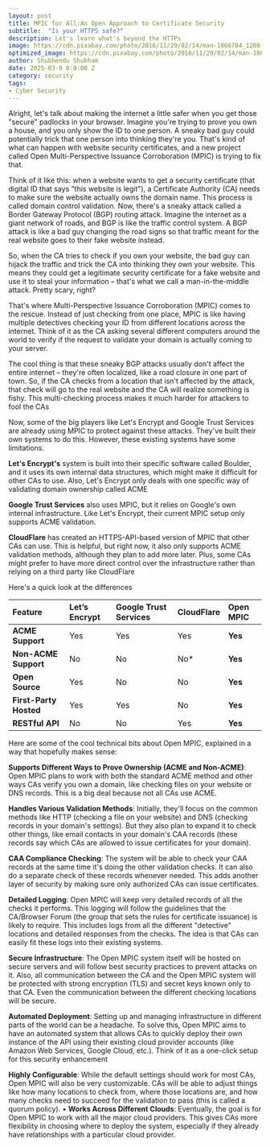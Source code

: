 ```yaml
---
layout: post
title: MPIC for All:An Open Approach to Certificate Security
subtitle:  "Is your HTTPS safe?"
description: Let's learn what's beyond the HTTPs
image: https://cdn.pixabay.com/photo/2016/11/29/02/14/man-1866784_1280.jpg
optimized_image: https://cdn.pixabay.com/photo/2016/11/29/02/14/man-1866784_1280.jpg
author: Shubhendu Shubham
date: 2025-03-9 0:0:00 Z
category: security
tags:
- Cyber Security
---
```


Alright, let's talk about making the internet a little safer when you get those "secure" padlocks in your browser. Imagine you're trying to prove you own a house, and you only show the ID to one person. A sneaky bad guy could potentially trick that one person into thinking they're you. That's kind of what can happen with website security certificates, and a new project called Open Multi-Perspective Issuance Corroboration (MPIC) is trying to fix that.

Think of it like this: when a website wants to get a security certificate (that digital ID that says "this website is legit"), a Certificate Authority (CA) needs to make sure the website actually owns the domain name. This process is called domain control validation. Now, there's a sneaky attack called a Border Gateway Protocol (BGP) routing attack. Imagine the internet as a giant network of roads, and BGP is like the traffic control system. A BGP attack is like a bad guy changing the road signs so that traffic meant for the real website goes to their fake website instead.

So, when the CA tries to check if you own your website, the bad guy can hijack the traffic and trick the CA into thinking they own your website. This means they could get a legitimate security certificate for a fake website and use it to steal your information – that's what we call a man-in-the-middle attack. Pretty scary, right?

That's where Multi-Perspective Issuance Corroboration (MPIC) comes to the rescue. Instead of just checking from one place, MPIC is like having multiple detectives checking your ID from different locations across the internet. Think of it as the CA asking several different computers around the world to verify if the request to validate your domain is actually coming to your server.

The cool thing is that these sneaky BGP attacks usually don't affect the entire internet – they're often localized, like a road closure in one part of town. So, if the CA checks from a location that isn't affected by the attack, that check will go to the real website and the CA will realize something is fishy. This multi-checking process makes it much harder for attackers to fool the CAs

Now, some of the big players like Let's Encrypt and Google Trust Services are already using MPIC to protect against these attacks. They've built their own systems to do this. However, these existing systems have some limitations.

**Let's Encrypt's** system is built into their specific software called Boulder, and it uses its own internal data structures, which might make it difficult for other CAs to use. Also, Let's Encrypt only deals with one specific way of validating domain ownership called ACME

**Google Trust Services** also uses MPIC, but it relies on Google's own internal infrastructure. Like Let's Encrypt, their current MPIC setup only supports ACME validation.

**CloudFlare** has created an HTTPS-API-based version of MPIC that other CAs can use. This is helpful, but right now, it also only supports ACME validation methods, although they plan to add more later. Plus, some CAs might prefer to have more direct control over the infrastructure rather than relying on a third party like CloudFlare

Here's a quick look at the differences

| Feature                 | Let’s Encrypt | Google Trust Services | CloudFlare | Open MPIC |
| :---------------------- | :------------ | :-------------------- | :--------- | :-------- |
| **ACME Support**        | Yes           | Yes                   | Yes        | **Yes**   |
| **Non-ACME Support**    | No            | No                    | No*        | **Yes**   |
| **Open Source**         | Yes           | No                    | No         | **Yes**   |
| **First-Party Hosted**  | Yes           | Yes                   | No         | **Yes**   |
| **RESTful API**         | No            | No                    | Yes        | **Yes**   |

Here are some of the cool technical bits about Open MPIC, explained in a way that hopefully makes sense:


**Supports Different Ways to Prove Ownership (ACME and Non-ACME)**: Open MPIC plans to work with both the standard ACME method and other ways CAs verify you own a domain, like checking files on your website or DNS records. This is a big deal because not all CAs use ACME.


**Handles Various Validation Methods**: Initially, they'll focus on the common methods like HTTP (checking a file on your website) and DNS (checking records in your domain's settings). But they also plan to expand it to check other things, like email contacts in your domain's CAA records (these records say which CAs are allowed to issue certificates for your domain).

**CAA Compliance Checking**: The system will be able to check your CAA records at the same time it's doing the other validation checks. It can also do a separate check of these records whenever needed. This adds another layer of security by making sure only authorized CAs can issue certificates.

**Detailed Logging**: Open MPIC will keep very detailed records of all the checks it performs. This logging will follow the guidelines that the CA/Browser Forum (the group that sets the rules for certificate issuance) is likely to require. This includes logs from all the different "detective" locations and detailed responses from the checks. The idea is that CAs can easily fit these logs into their existing systems.

**Secure Infrastructure**: The Open MPIC system itself will be hosted on secure servers and will follow best security practices to prevent attacks on it. Also, all communication between the CA and the Open MPIC system will be protected with strong encryption (TLS) and secret keys known only to that CA. Even the communication between the different checking locations will be secure.

**Automated Deployment**: Setting up and managing infrastructure in different parts of the world can be a headache. To solve this, Open MPIC aims to have an automated system that allows CAs to quickly deploy their own instance of the API using their existing cloud provider accounts (like Amazon Web Services, Google Cloud, etc.). Think of it as a one-click setup for this security enhancement

**Highly Configurable**: While the default settings should work for most CAs, Open MPIC will also be very customizable. CAs will be able to adjust things like how many locations to check from, where those locations are, and how many checks need to succeed for the validation to pass (this is called a quorum policy).
•
**Works Across Different Clouds**: Eventually, the goal is for Open MPIC to work with all the major cloud providers. This gives CAs more flexibility in choosing where to deploy the system, especially if they already have relationships with a particular cloud provider.